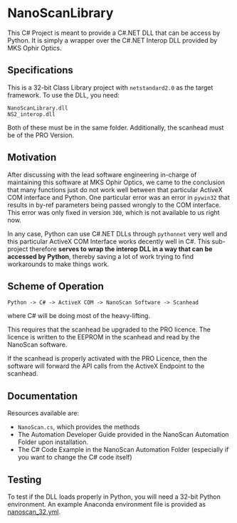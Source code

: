 # NanoScanLibrary

This C\# Project is meant to provide a C\#.NET DLL that can be access by Python. It is simply a wrapper over the C\#.NET Interop DLL provided by MKS Ophir Optics. 

## Specifications
This is a 32-bit Class Library project with `netstandard2.0` as the target framework. To use the DLL, you need:
```
NanoScanLibrary.dll
NS2_interop.dll
```
Both of these must be in the same folder. Additionally, the scanhead must be of the PRO Version. 

## Motivation
After discussing with the lead software engineering in-charge of maintaining this software at MKS Ophir Optics, we came to the conclusion that many functions just do not work well between that particular ActiveX COM interface and Python. One particular error was an error in `pywin32` that results in by-ref parameters being passed wrongly to the COM interface. This error was only fixed in version `300`, which is not available to us right now.

In any case, Python can use C\#.NET DLLs through `pythonnet` very well and this particular ActiveX COM Interface works decently well in C\#. This sub-project therefore **serves to wrap the interop DLL in a way that can be accessed by Python**, thereby saving a lot of work trying to find workarounds to make things work.

## Scheme of Operation
```
Python -> C# -> ActiveX COM -> NanoScan Software -> Scanhead
```
where C\# will be doing most of the heavy-lifting. 

This requires that the scanhead be upgraded to the PRO licence. The licence is written to the EEPROM in the scanhead and read by the NanoScan software. 

If the scanhead is properly activated with the PRO Licence, then the software will forward the API calls from the ActiveX Endpoint to the scanhead. 

## Documentation
Resources available are:
- `NanoScan.cs`, which provides the methods
- The Automation Developer Guide provided in the NanoScan Automation Folder upon installation.
- The C\# Code Example in the NanoScan Automation Folder (especially if you want to change the C\# code itself)

## Testing
To test if the DLL loads properly in Python, you will need a 32-bit Python environment. An example Anaconda environment file is provided as [nanoscan_32.yml](../archive/nanoscan_32.yml).